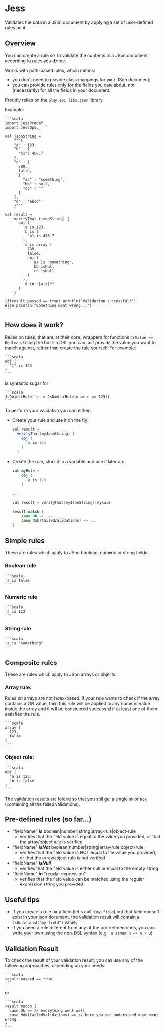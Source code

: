 # Jess

Validates the data in a JSon document by applying a set of user-defined rules on it.

## Overview

You can create a rule set to validate the contents of a JSon document according to rules you define.

Works with path-based rules, which means:
* you don't need to provide class mappings for your JSon document;
* you can provide rules only for the fields you care about, not (necessarily) for all the fields in your document.

Proudly relies on the `play.api.libs.json` library.

Example:

    ```scala
    import JessPredef._
    import JessOps._

    val jsonString =
        """{
        "a" : 123,
        "b" : {
          "b1": 456.7
        },
        "c" : [
          789,
          false,
          {
            "aa" : "something",
            "bb" : null,
            "cc" : ""
          }
        ],
        "d" : "abcd"
        }"""

    val result =
        verifyThat (jsonString) {
          obj (
            'a is 123,
            'b is (
              'b1 is 456.7
            ),
            'c is array (
              789,
              false,
              obj (
                'aa is "something",
                'bb isNull,
                'cc isNull
              )
            ),
            'd in "[a-z]*"
          )
        }

    if(result.passed == true) println("Validation successful!")
    else println("Something went wrong...")
    ```

## How does it work?

Relies on rules, that are, at their core, wrappers for functions `JsValue => Boolean`.
Using the built-in DSL you can just provide the value you want to match against, rather than create the rule yourself.
For example:

    ```scala
    obj (
      "1" is 123
    )
    ```

is syntactic sugar for

    ```scala
    JsObjectRule('a -> JsNumberRule(n => n == 123))
    ```

To perform your validation you can either: 

* Create your rule and use it on the fly:

    ```scala
    val result =
      verifyThat(myJsonString) {
        obj (
          'a is 123
        )
      }
    ```

* Create the rule, store it in a variable and use it later on:

    ```scala
    val myRule =
        obj (
          'a is 123
        )

    ...

    val result = verifyThat(myJsonString)(myRule)

    result match {
        case Ok => ...
        case Nok(failedValidations) => ...
    }
    ```

## Simple rules

These are rules which apply to JSon boolean, numeric or string fields.

### Boolean rule

    ```scala
    'a is false
    ```

### Numeric rule

    ```scala
    'a is 123
    ```

### String rule

    ```scala
    'a is "something"
    ```

## Composite rules

These are rules which apply to JSon arrays or objects.

### Array rule:

Rules on arrays are not index-based: if your rule wants to check if the array contains a `789` value, then this rule will be applied to any numeric value inside the array and it will be considered successful if at least one of them satisfies the rule.

    ```scala
    array (
      123,
      false
    )
    ```

### Object rule:

    ```scala
    obj (
      'a is 123,
      'b is false
    )
    ```
The validation results are folded so that you still get a single `Ok` or `Nok` (containing all the failed validations).

## Pre-defined rules (so far...)
* "fieldName" *__is__* boolean|number|string|array-rule|object-rule
  * verifies that the field value is equal to the value you provided, or that the array/object rule is verified
* "fieldName" *__isNot__* boolean|number|string|array-rule|object-rule
  * verifies that the field value is NOT equal to the value you provided, or that the array/object rule is not verified
* "fieldName" *__isNull__*
  * verifies that the field value is either null or equal to the empty string
* "fieldName" *__in__* "regular expression"
  * verifies that the field value can be matched using the regular expression string you provided

## Useful tips
* If you create a rule for a field (let's call it `my-field`) but that field doesn't exist in your json document, the validation result will contain a `JsUndefined("my-field")` value;
* If you need a rule different from any of the pre-defined ones, you can write your own using the non-DSL syntax (e.g. `'a asNum n => n > 3`)

## Validation Result

To check the result of your validation result, you can use any of the following approaches, depending on your needs:

    ```scala
    result.passed == true
    ```

or

    ```scala
    result match {
      case Ok => // everything went well
      case Nok(failedValidations) => // here you can understand what went wrong
    }
    ```

